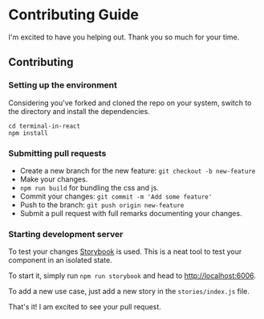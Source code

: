 # Contributing Guide

I'm excited to have you helping out. Thank you so much for your time.

## Contributing

### Setting up the environment

Considering you've forked and cloned the repo on your system, switch to the directory and install the dependencies.

```
cd terminal-in-react
npm install
```

### Submitting pull requests

*   Create a new branch for the new feature: `git checkout -b new-feature`
*   Make your changes.
*   `npm run build` for bundling the css and js.
*   Commit your changes: `git commit -m 'Add some feature'`
*   Push to the branch: `git push origin new-feature`
*   Submit a pull request with full remarks documenting your changes.

### Starting development server

To test your changes [Storybook](https://storybook.js.org) is used. This is a neat tool to test your component in an isolated state.

To start it, simply run `npm run storybook` and head to [http://localhost:6006]().

To add a new use case, just add a new story in the `stories/index.js` file.

That's it! I am excited to see your pull request.
